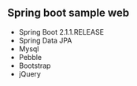 ## Spring boot sample web
* Spring Boot 2.1.1.RELEASE
* Spring Data JPA
* Mysql
* Pebble
* Bootstrap
* jQuery